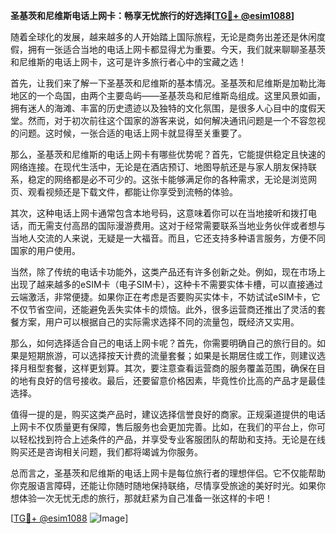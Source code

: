**圣基茨和尼维斯电话上网卡：畅享无忧旅行的好选择[[TG💪+ @esim1088](https://t.me/s/esim1088)]**

随着全球化的发展，越来越多的人开始踏上国际旅程，无论是商务出差还是休闲度假，拥有一张适合当地的电话上网卡都显得尤为重要。今天，我们就来聊聊圣基茨和尼维斯的电话上网卡，这可是许多旅行者心中的宝藏之选！

首先，让我们来了解一下圣基茨和尼维斯的基本情况。圣基茨和尼维斯是加勒比海地区的一个岛国，由两个主要岛屿——圣基茨岛和尼维斯岛组成。这里风景如画，拥有迷人的海滩、丰富的历史遗迹以及独特的文化氛围，是很多人心目中的度假天堂。然而，对于初次前往这个国家的游客来说，如何解决通讯问题是一个不容忽视的问题。这时候，一张合适的电话上网卡就显得至关重要了。

那么，圣基茨和尼维斯的电话上网卡有哪些优势呢？首先，它能提供稳定且快速的网络连接。在现代生活中，无论是在酒店预订、地图导航还是与家人朋友保持联系，稳定的网络都是必不可少的。这张卡能够满足你的各种需求，无论是浏览网页、观看视频还是下载文件，都能让你享受到流畅的体验。

其次，这种电话上网卡通常包含本地号码，这意味着你可以在当地接听和拨打电话，而无需支付高昂的国际漫游费用。这对于经常需要联系当地业务伙伴或者想与当地人交流的人来说，无疑是一大福音。而且，它还支持多种语言服务，方便不同国家的用户使用。

当然，除了传统的电话卡功能外，这类产品还有许多创新之处。例如，现在市场上出现了越来越多的eSIM卡（电子SIM卡），这种卡不需要实体卡槽，可以直接通过云端激活，非常便捷。如果你正在考虑是否要购买实体卡，不妨试试eSIM卡，它不仅节省空间，还能避免丢失实体卡的烦恼。此外，很多运营商还推出了灵活的套餐方案，用户可以根据自己的实际需求选择不同的流量包，既经济又实用。

那么，如何选择适合自己的电话上网卡呢？首先，你需要明确自己的旅行目的。如果是短期旅游，可以选择按天计费的流量套餐；如果是长期居住或工作，则建议选择月租型套餐，这样更划算。其次，要注意查看运营商的服务覆盖范围，确保在目的地有良好的信号接收。最后，还要留意价格因素，毕竟性价比高的产品才是最佳选择。

值得一提的是，购买这类产品时，建议选择信誉良好的商家。正规渠道提供的电话上网卡不仅质量更有保障，售后服务也会更加完善。比如，在我们的平台上，你可以轻松找到符合上述条件的产品，并享受专业客服团队的帮助和支持。无论是在线购买还是咨询相关问题，我们都将竭诚为你服务。

总而言之，圣基茨和尼维斯的电话上网卡是每位旅行者的理想伴侣。它不仅能帮助你克服语言障碍，还能让你随时随地保持联络，尽情享受旅途的美好时光。如果你想体验一次无忧无虑的旅行，那就赶紧为自己准备一张这样的卡吧！

[[TG💪+ @esim1088](https://t.me/s/esim1088) ![Image](https://i.postimg.cc/4NQfJmqS/Snipaste-2025-05-13-00-14-12.png)]